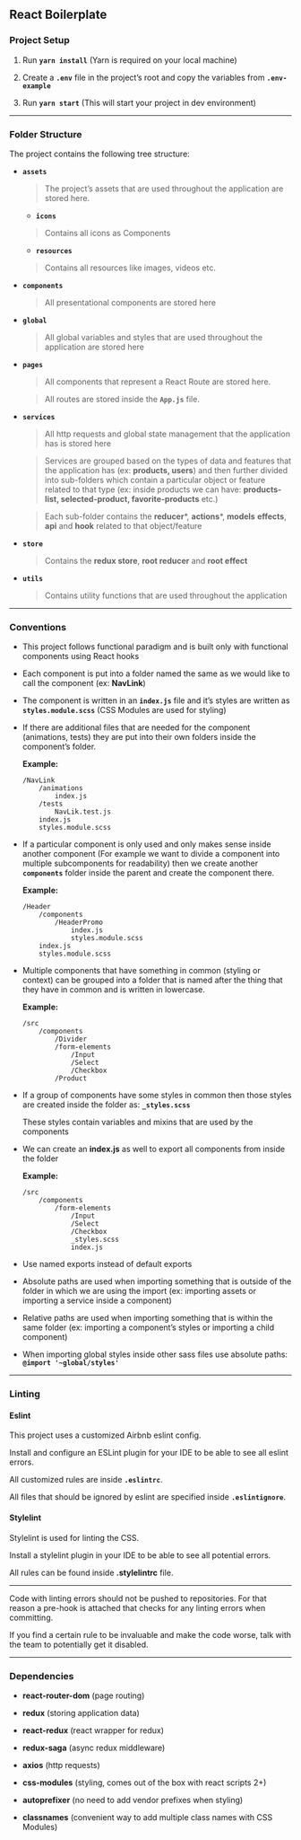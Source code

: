 ## React Boilerplate

### Project Setup

1. Run **`yarn install`** (Yarn is required on your local machine)

1. Create a **`.env`** file in the project’s root and copy the variables from **`.env-example`**

1. Run **`yarn start`** (This will start your project in dev environment)

---

### Folder Structure

The project contains the following tree structure:

- **`assets`**
    > The project’s assets that are used throughout the application are stored here.

    - **`icons`**
    > Contains all icons as Components

    - **`resources`**
    > Contains all resources like images, videos etc.

- **`components`**
    > All presentational components are stored here

- **`global`**
    > All global variables and styles that are used throughout the application are stored here

- **`pages`**
    > All components that represent a React Route are stored here.
    
    > All routes are stored inside the **`App.js`** file.

- **`services`**
    > All http requests and global state management that the application has is stored here
    
    > Services are grouped based on the types of data and features that the application has (ex: **products, users**) and then further divided into sub-folders which contain a particular object or feature related to that type (ex: inside products we can have: **products-list, selected-product, favorite-products** etc.)
     
    > Each sub-folder contains the **reducer***, **actions***, **models** **effects**, **api** and **hook** related to that object/feature

- **`store`**
    > Contains the **redux store**, **root reducer** and **root effect**

- **`utils`**
    > Contains utility functions that are used throughout the application

---

### Conventions

- This project follows functional paradigm and is built only with functional components using React hooks

- Each component is put into a folder named the same as we would like to call the component (ex: **NavLink**)

- The component is written in an **`index.js`** file and it’s styles are written as **`styles.module.scss`** (CSS Modules are used for styling)

- If there are additional files that are needed for the component (animations, tests) they are put into their own folders inside the component’s folder.

    **Example:**
    ```
    /NavLink
        /animations
            index.js
        /tests
            NavLik.test.js
        index.js
        styles.module.scss
    ```

- If a particular component is only used and only makes sense inside another component (For example we want to divide a component into multiple subcomponents for readability) then we create another **`components`** folder inside the parent and create the component there.

    **Example:**
    ```
    /Header
        /components
            /HeaderPromo
                index.js
                styles.module.scss
        index.js
        styles.module.scss
    ```

- Multiple components that have something in common (styling or context) can be grouped into a folder that is named after the thing that they have in common and is written in lowercase.

    **Example:**
    ```
    /src
        /components
            /Divider
            /form-elements
                /Input
                /Select
                /Checkbox
            /Product
    ```

- If a group of components have some styles in common then those styles are created inside the folder as: **`_styles.scss`**

    These styles contain variables and mixins that are used by the components
    
- We can create an **index.js** as well to export all components from inside the folder

    **Example:**
    ```
    /src
        /components
            /form-elements
                /Input
                /Select
                /Checkbox
                _styles.scss
                index.js
    ```

- Use named exports instead of default exports

- Absolute paths are used when importing something that is outside of the folder in which we are using the import (ex: importing assets or importing a service inside a component)

- Relative paths are used when importing something that is within the same folder (ex: importing a component’s styles or importing a child component)

- When importing global styles inside other sass files use absolute paths: **`@import '~global/styles'`**

---

### Linting

#### Eslint

This project uses a customized Airbnb eslint config.

Install and configure an ESLint plugin for your IDE to be able to see all eslint errors.

All customized rules are inside **`.eslintrc`**.

All files that should be ignored by eslint are specified inside **`.eslintignore`**.

#### Stylelint

Stylelint is used for linting the CSS.

Install a stylelint plugin in your IDE to be able to see all potential errors.

All rules can be found inside **.stylelintrc** file.

---

Code with linting errors should not be pushed to repositories. For that reason a pre-hook is attached that checks for any linting errors when committing.

If you find a certain rule to be invaluable and make the code worse, talk with the team to potentially get it disabled.

---

### Dependencies

- **react-router-dom** (page routing)

- **redux** (storing application data)

- **react-redux** (react wrapper for redux)

- **redux-saga** (async redux middleware)

- **axios** (http requests)

- **css-modules** (styling, comes out of the box with react scripts 2+)

- **autoprefixer** (no need to add vendor prefixes when styling)

- **classnames** (convenient way to add multiple class names with CSS Modules)
